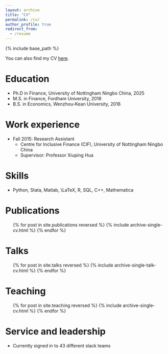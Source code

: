 ```yaml
---
layout: archive
title: "CV"
permalink: /cv/
author_profile: true
redirect_from:
  - /resume
---
```



 



{% include base_path %}



 
You can also find my CV [here](https://jiandabi.github.io/files/cv.pdf).

Education
======
* Ph.D in Finance, University of Nottingham Ningbo China, 2025
* M.S. in Finance, Fordham University, 2018
* B.S. in Economics, Wenzhou-Kean University, 2016

Work experience
======


* Fall 2015: Research Assistant
  * Centre for Inclusive Finance (CIF), University of Nottingham Ningbo China
  * Supervisor: Professor Xiuping Hua

Skills
======
* Python, Stata, Matlab,  \LaTeX, R, SQL,  C++, Mathematica   
 
Publications
======
  <ul>{% for post in site.publications reversed %}
    {% include archive-single-cv.html %}
  {% endfor %}</ul>
  
Talks
======
  <ul>{% for post in site.talks reversed %}
    {% include archive-single-talk-cv.html  %}
  {% endfor %}</ul>
  
Teaching
======
  <ul>{% for post in site.teaching reversed %}
    {% include archive-single-cv.html %}
  {% endfor %}</ul>
  
Service and leadership
======
* Currently signed in to 43 different slack teams
